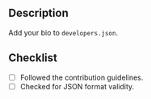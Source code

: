 ## Description
Add your bio to `developers.json`.

## Checklist
- [ ] Followed the contribution guidelines.
- [ ] Checked for JSON format validity.
